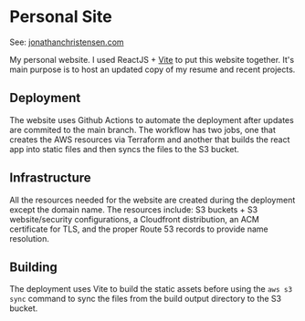 # Personal Site

See: [jonathanchristensen.com](https://jonathanchristensen.com)

My personal website. I used ReactJS + [Vite]("https://vitejs.dev/") to put this website together. It's main purpose is to host an updated copy of my resume and recent projects.

## Deployment

The website uses Github Actions to automate the deployment after updates are commited to the main branch. The workflow has two jobs, one that creates the AWS resources via Terraform and another that builds the react app into static files and then syncs the files to the S3 bucket.

## Infrastructure

All the resources needed for the website are created during the deployment except the domain name. The resources include: S3 buckets + S3 website/security configurations, a Cloudfront distribution, an ACM certificate for TLS, and the proper Route 53 records to provide name resolution.

## Building

The deployment uses Vite to build the static assets before using the `aws s3 sync` command to sync the files from the build output directory to the S3 bucket.